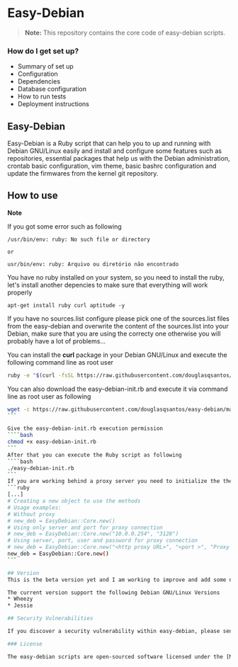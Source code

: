 # Easy-Debian

> **Note:** This repository contains the core code of easy-debian scripts.

### How do I get set up? ###

* Summary of set up
* Configuration
* Dependencies
* Database configuration
* How to run tests
* Deployment instructions

## Easy-Debian

Easy-Debian is a Ruby script that can help you to up and running with Debian GNU/Linux easily and install and configure some features such as repositories, essential packages that help us with the Debian administration, crontab basic configuration, vim theme, basic bashrc configuration and update the firmwares from the kernel git repository.

## How to use

**Note**

If you got some error such as following
```
/usr/bin/env: ruby: No such file or directory

or

usr/bin/env: ruby: Arquivo ou diretório não encontrado
```

You have no ruby installed on your system, so you need to install the ruby, let's install another depencies to make sure that everything will work properly

```
apt-get install ruby curl aptitude -y
```

If you have no sources.list configure please pick one of the sources.list files from the easy-debian and overwrite the content of the sources.list into your Debian, make sure that you are using the correcty one otherwise you will probably have a lot of problems...

You can install the **curl** package in your Debian GNU/Linux and execute the following command line as root user

```bash
ruby -e "$(curl -fsSL https://raw.githubusercontent.com/douglasqsantos/easy-debian/master/easy-debian-init.rb)"
```

You can also download the easy-debian-init.rb and execute it via command line as root user as following
````bash
wget -c https://raw.githubusercontent.com/douglasqsantos/easy-debian/master/easy-debian-init.rb
```

Give the easy-debian-init.rb execution permission
````bash
chmod +x easy-debian-init.rb
```
After that you can execute the Ruby script as following
````bash
./easy-debian-init.rb
```
If you are working behind a proxy server you need to initialize the the class with proxy parameters change the instance in the line 331
```ruby
[...]
# Creating a new object to use the methods
# Usage examples:
# Without proxy
# new_deb = EasyDebian::Core.new()
# Using only server and port for proxy connection
# new_deb = EasyDebian::Core.new("10.0.0.254", "3128")
# Using server, port, user and password for proxy connection
# new_deb = EasyDebian::Core.new("<http proxy URL>", "<port >", "Proxy user name", "Proxy Password")
new_deb = EasyDebian::Core.new()
```

## Version
This is the beta version yet and I am working to improve and add some new features and this version is working properly.

The current version support the following Debian GNU/Linux Versions
* Wheezy
* Jessie

## Security Vulnerabilities

If you discover a security vulnerability within easy-debian, please send an e-mail to Douglas Quintiliano dos Santos at douglas.q.santos@gmail.com. All security vulnerabilities will be promptly addressed.

### License

The easy-debian scripts are open-sourced software licensed under the [MIT license](http://opensource.org/licenses/MIT).
